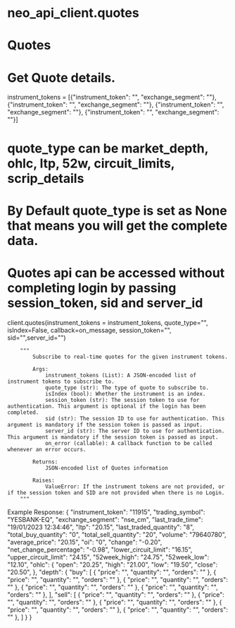 # neo_api_client.quotes


# **Quotes**

# Get Quote details. 

instrument_tokens = [{"instrument_token": "", "exchange_segment": ""},
    {"instrument_token": "", "exchange_segment": ""},
    {"instrument_token": "", "exchange_segment": ""},
    {"instrument_token": "", "exchange_segment": ""}]

# quote_type can be market_depth, ohlc, ltp, 52w, circuit_limits, scrip_details
# By Default quote_type is set as None that means you will get the complete data.
# Quotes api can be accessed without completing login by passing session_token, sid and server_id 

client.quotes(instrument_tokens = instrument_tokens, quote_type="", isIndex=False, 
              callback=on_message, session_token="", sid="",server_id="")

        """
            Subscribe to real-time quotes for the given instrument tokens.

            Args:
                instrument_tokens (List): A JSON-encoded list of instrument tokens to subscribe to.
                quote_type (str): The type of quote to subscribe to.
                isIndex (bool): Whether the instrument is an index.
                session_token (str): The session token to use for authentication. This argument is optional if the login has been completed.
                sid (str): The session ID to use for authentication. This argument is mandatory if the session token is passed as input.
                server_id (str): The server ID to use for authentication. This argument is mandatory if the session token is passed as input.
                on_error (callable): A callback function to be called whenever an error occurs.

            Returns:
                JSON-encoded list of Quotes information

            Raises:
                ValueError: If the instrument tokens are not provided, or if the session token and SID are not provided when there is no Login.
        """

Example Response:
                { 
                    "instrument_token": "11915", 
                    "trading_symbol": "YESBANK-EQ", 
                    "exchange_segment": "nse_cm", 
                    "last_trade_time": "19/01/2023 12:34:46", 
                    "ltp": "20.15", 
                    "last_traded_quantity": "8", 
                    "total_buy_quantity": "0", 
                    "total_sell_quantity": "20", 
                    "volume": "79640780", 
                    "average_price": "20.15", 
                    "oi": "0", 
                    "change": "-0.20", 
                    "net_change_percentage": "-0.98", 
                    "lower_circuit_limit": "16.15", 
                    "upper_circuit_limit": "24.15", 
                    "52week_high": "24.75", 
                    "52week_low": "12.10", 
                    "ohlc":
                          { 
                            "open": "20.25", 
                            "high": "21.00", 
                            "low": "19.50", 
                            "close": "20.50", 
                          },
                            "depth": 
                                   { "buy": 
                                            [ 
                                              { 
                                                "price": "", 
                                                "quantity": "", 
                                                "orders": "" 
                                              },
                                              { 
                                                "price": "", 
                                                "quantity": "",
                                                "orders": "" 
                                              },
                                              { 
                                                "price": "", 
                                                "quantity": "", 
                                                "orders": "" 
                                              },
                                              { 
                                                "price": "", 
                                                "quantity": "", 
                                                "orders": "" 
                                              },
                                              { 
                                                "price": "", 
                                                "quantity": "", 
                                                "orders": "" 
                                              }, 
                                            ],
                                            "sell": 
                                                [ 
                                                  { 
                                                    "price": "", 
                                                    "quantity": "", 
                                                    "orders": "" 
                                                  },
                                                  { 
                                                    "price": "", 
                                                    "quantity": "", 
                                                    "orders": "" 
                                                  },
                                                  { 
                                                    "price": "", 
                                                    "quantity": "", 
                                                    "orders": "" 
                                                  },
                                                  { 
                                                    "price": "", 
                                                    "quantity": "", 
                                                    "orders": "" 
                                                  },
                                                  { 
                                                    "price": "", 
                                                    "quantity": "", 
                                                    "orders": "" 
                                                  }, 
                                                ] 
                                   }
                }
